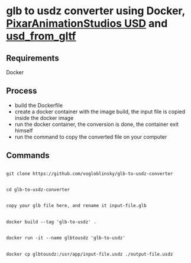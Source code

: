 # glb to usdz converter using Docker, [PixarAnimationStudios USD](https://github.com/PixarAnimationStudios/OpenUSD) and [usd_from_gltf](https://github.com/google/usd_from_gltf)

## Requirements

Docker

## Process

-   build the Dockerfile
-   create a docker container with the image build, the input file is copied inside the docker image
-   run the docker container, the conversion is done, the container exit himself
-   run the command to copy the converted file on your computer

## Commands

##

    git clone https://github.com/vogloblinsky/glb-to-usdz-converter

##

    cd glb-to-usdz-converter

##

    copy your glb file here, and rename it input-file.glb

##

    docker build --tag 'glb-to-usdz' .

##

    docker run -it --name glbtousdz 'glb-to-usdz'

##

    docker cp glbtousdz:/usr/app/input-file.usdz ./output-file.usdz
